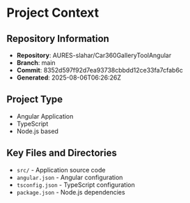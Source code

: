# Project Context

## Repository Information
- **Repository**: AURES-slahar/Car360GalleryToolAngular
- **Branch**: main
- **Commit**: 8352d597f92d7ea93738cbbdd12ce33fa7cfab6c
- **Generated**: 2025-08-06T06:26:26Z

## Project Type
- Angular Application
- TypeScript
- Node.js based

## Key Files and Directories
- `src/` - Application source code
- `angular.json` - Angular configuration
- `tsconfig.json` - TypeScript configuration
- `package.json` - Node.js dependencies
